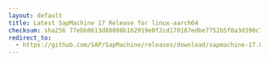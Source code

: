```yaml
---
layout: default
title: Latest SapMachine 17 Release for linux-aarch64
checksum: sha256 77ebb0613d88098b162919e0f2cd170187edbe7752b5f0a3d390c7536208d956
redirect_to:
  - https://github.com/SAP/SapMachine/releases/download/sapmachine-17.0.15/sapmachine-jdk-17.0.15_linux-aarch64_bin.tar.gz
---
```

